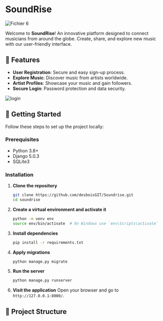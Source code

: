 # SoundRise
![Fichier 6](https://github.com/desboisGIT/Soundrise/assets/90150299/c9d38316-60a0-469c-8d04-adfcdef7dc95)


Welcome to **SoundRise**! An innovative platform designed to connect musicians from around the globe. Create, share, and explore new music with our user-friendly interface.

## 🌟 Features

- **User Registration**: Secure and easy sign-up process.
- **Explore Music**: Discover music from artists worldwide.
- **Artist Profiles**: Showcase your music and gain followers.
- **Secure Login**: Password protection and data security.

![login](https://github.com/desboisGIT/Soundrise/assets/90150299/e0e11c8a-03f5-4b50-bde6-58aa4bfd8d14)


## 🚀 Getting Started

Follow these steps to set up the project locally:

### Prerequisites

- Python 3.8+
- Django 5.0.3
- SQLite3

### Installation

1. **Clone the repository**
    ```sh
    git clone https://github.com/desboisGIT/Soundrise.git
    cd soundrise
    ```

2. **Create a virtual environment and activate it**
    ```sh
    python -m venv env
    source env/bin/activate  # On Windows use `env\Scripts\activate`
    ```

3. **Install dependencies**
    ```sh
    pip install -r requirements.txt
    ```

4. **Apply migrations**
    ```sh
    python manage.py migrate
    ```

5. **Run the server**
    ```sh
    python manage.py runserver
    ```

6. **Visit the application**
    Open your browser and go to `http://127.0.0.1:8000/`.

## 📂 Project Structure


